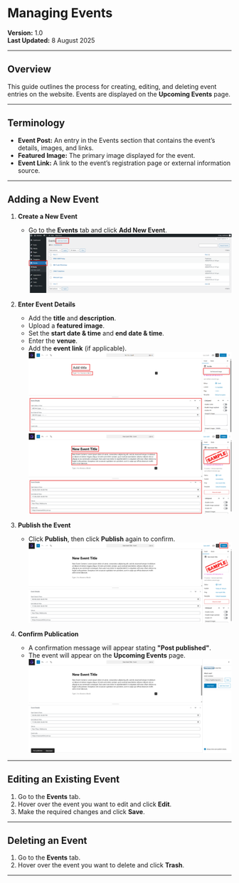 # Managing Events

**Version:** 1.0  
**Last Updated:** 8 August 2025

---

## Overview

This guide outlines the process for creating, editing, and deleting event entries on the website. Events are displayed on the **Upcoming Events** page.

---

## Terminology

- **Event Post:** An entry in the Events section that contains the event’s details, images, and links.
- **Featured Image:** The primary image displayed for the event.
- **Event Link:** A link to the event’s registration page or external information source.

---

## Adding a New Event

1. **Create a New Event**

   - Go to the **Events** tab and click **Add New Event**.  
     ![Add-Event](../assets/images/events/add-event.png)

2. **Enter Event Details**

   - Add the **title** and **description**.
   - Upload a **featured image**.
   - Set the **start date & time** and **end date & time**.
   - Enter the **venue**.
   - Add the **event link** (if applicable).  
     ![Event-Details-1](../assets/images/events/event-details-1.png)  
     ![Event-Details-2](../assets/images/events/event-details-2.png)

3. **Publish the Event**

   - Click **Publish**, then click **Publish** again to confirm.  
     ![Publish-Event](../assets/images/events/publish-event.png)

4. **Confirm Publication**
   - A confirmation message will appear stating **"Post published"**.
   - The event will appear on the **Upcoming Events** page.  
     ![Event-Published](../assets/images/events/event-published.png)

---

## Editing an Existing Event

1. Go to the **Events** tab.
2. Hover over the event you want to edit and click **Edit**.
3. Make the required changes and click **Save**.

---

## Deleting an Event

1. Go to the **Events** tab.
2. Hover over the event you want to delete and click **Trash**.

---
